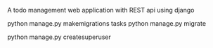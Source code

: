 A todo management web application with REST api using django

python manage.py makemigrations tasks
python manage.py migrate

python manage.py createsuperuser
